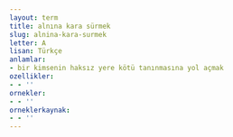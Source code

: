 ```yaml
---
layout: term
title: alnına kara sürmek
slug: alnina-kara-surmek
letter: A
lisan: Türkçe
anlamlar:
- bir kimsenin haksız yere kötü tanınmasına yol açmak
ozellikler:
- - ''
ornekler:
- - ''
orneklerkaynak:
- - ''
---
```

